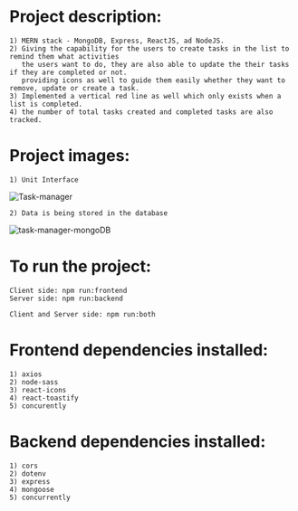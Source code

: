 #   Project description:
    1) MERN stack - MongoDB, Express, ReactJS, ad NodeJS.
    2) Giving the capability for the users to create tasks in the list to remind them what activities 
       the users want to do, they are also able to update the their tasks if they are completed or not. 
       providing icons as well to guide them easily whether they want to remove, update or create a task.
    3) Implemented a vertical red line as well which only exists when a list is completed.
    4) the number of total tasks created and completed tasks are also tracked.

#   Project images:
    1) Unit Interface
![Task-manager](https://github.com/kevinandris/MERN_Task_Manager/assets/102328858/52d0f10a-526d-428b-b248-f309d5cbdb03)

    2) Data is being stored in the database
![task-manager-mongoDB](https://github.com/kevinandris/MERN_Task_Manager/assets/102328858/d49fc78d-4667-4683-9a5d-ef6d3cdaf9a0)

#   To run the project:
    Client side: npm run:frontend
    Server side: npm run:backend

    Client and Server side: npm run:both

#   Frontend dependencies installed:
    1) axios
    2) node-sass
    3) react-icons
    4) react-toastify
    5) concurently

#   Backend dependencies installed:
    1) cors
    2) dotenv
    3) express
    4) mongoose
    5) concurrently
  
